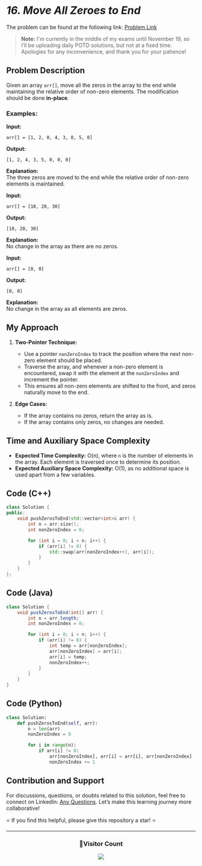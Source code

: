 # _16. Move All Zeroes to End_

The problem can be found at the following link: [Problem Link](https://www.geeksforgeeks.org/problems/move-all-zeroes-to-end-of-array0751/1)

> **Note:** I'm currently in the middle of my exams until November 19, so I’ll be uploading daily POTD solutions, but not at a fixed time. Apologies for any inconvenience, and thank you for your patience!

## Problem Description

Given an array `arr[]`, move all the zeros in the array to the end while maintaining the relative order of non-zero elements. The modification should be done **in-place**.

### Examples:

**Input:**

```
arr[] = [1, 2, 0, 4, 3, 0, 5, 0]
```

**Output:**

```
[1, 2, 4, 3, 5, 0, 0, 0]
```

**Explanation:**  
The three zeros are moved to the end while the relative order of non-zero elements is maintained.

**Input:**

```
arr[] = [10, 20, 30]
```

**Output:**

```
[10, 20, 30]
```

**Explanation:**  
No change in the array as there are no zeros.

**Input:**

```
arr[] = [0, 0]
```

**Output:**

```
[0, 0]
```

**Explanation:**  
No change in the array as all elements are zeros.

## My Approach

1. **Two-Pointer Technique:**

   - Use a pointer `nonZeroIndex` to track the position where the next non-zero element should be placed.
   - Traverse the array, and whenever a non-zero element is encountered, swap it with the element at the `nonZeroIndex` and increment the pointer.
   - This ensures all non-zero elements are shifted to the front, and zeros naturally move to the end.

2. **Edge Cases:**
   - If the array contains no zeros, return the array as is.
   - If the array contains only zeros, no changes are needed.

## Time and Auxiliary Space Complexity

- **Expected Time Complexity:** O(n), where `n` is the number of elements in the array. Each element is traversed once to determine its position.
- **Expected Auxiliary Space Complexity:** O(1), as no additional space is used apart from a few variables.

## Code (C++)

```cpp
class Solution {
public:
    void pushZerosToEnd(std::vector<int>& arr) {
        int n = arr.size();
        int nonZeroIndex = 0;

        for (int i = 0; i < n; i++) {
            if (arr[i] != 0) {
                std::swap(arr[nonZeroIndex++], arr[i]);
            }
        }
    }
};
```

## Code (Java)

```java
class Solution {
    void pushZerosToEnd(int[] arr) {
        int n = arr.length;
        int nonZeroIndex = 0;

        for (int i = 0; i < n; i++) {
            if (arr[i] != 0) {
                int temp = arr[nonZeroIndex];
                arr[nonZeroIndex] = arr[i];
                arr[i] = temp;
                nonZeroIndex++;
            }
        }
    }
}
```

## Code (Python)

```python
class Solution:
    def pushZerosToEnd(self, arr):
        n = len(arr)
        nonZeroIndex = 0

        for i in range(n):
            if arr[i] != 0:
                arr[nonZeroIndex], arr[i] = arr[i], arr[nonZeroIndex]
                nonZeroIndex += 1
```

## Contribution and Support

For discussions, questions, or doubts related to this solution, feel free to connect on LinkedIn: [Any Questions](https://www.linkedin.com/in/patel-hetkumar-sandipbhai-8b110525a/). Let’s make this learning journey more collaborative!

⭐ If you find this helpful, please give this repository a star! ⭐

---

<div align="center">
  <h3><b>📍Visitor Count</b></h3>
</div>

<p align="center">
  <img src="https://profile-counter.glitch.me/Hunterdii/count.svg" />
</p>
